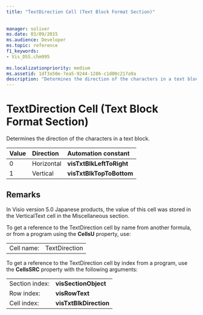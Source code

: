 ```yaml
---
title: "TextDirection Cell (Text Block Format Section)"
 
 
manager: soliver
ms.date: 03/09/2015
ms.audience: Developer
ms.topic: reference
f1_keywords:
- Vis_DSS.chm995
 
ms.localizationpriority: medium
ms.assetid: 1df3a50e-7ea5-9244-1286-c1d00c217a9a
description: "Determines the direction of the characters in a text block."
---
```


# TextDirection Cell (Text Block Format Section)

Determines the direction of the characters in a text block.
  
|**Value**|**Direction**|**Automation constant**|
|:-----|:-----|:-----|
| 0  <br/> | Horizontal  <br/> |**visTxtBlkLeftToRight** <br/> |
| 1  <br/> | Vertical  <br/> |**visTxtBlkTopToBottom** <br/> |
   
## Remarks

In Visio version 5.0 Japanese products, the value of this cell was stored in the VerticalText cell in the Miscellaneous section.
  
To get a reference to the TextDirection cell by name from another formula, or from a program using the **CellsU** property, use: 
  
|||
|:-----|:-----|
| Cell name:  <br/> | TextDirection  <br/> |
   
To get a reference to the TextDirection cell by index from a program, use the **CellsSRC** property with the following arguments: 
  
|||
|:-----|:-----|
| Section index:  <br/> |**visSectionObject** <br/> |
| Row index:  <br/> |**visRowText** <br/> |
| Cell index:  <br/> |**visTxtBlkDirection** <br/> |
   

